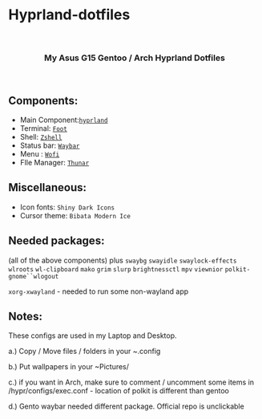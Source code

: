 # Hyprland-dotfiles

<br>
<h3 align = "center">My Asus G15 Gentoo / Arch Hyprland Dotfiles</h3>
<br>

<img src="https://github.com/JaKooLit/Asus-G15-2021-hyprland-dots/blob/main/preview.png" alt="">

## Components:

- Main Component:[`hyprland`](https://github.com/hyprwm/Hyprland)
- Terminal: [`Foot`](https://github.com/r-c-f/foot)
- Shell: [`Zshell`](https://www.zsh.org/)
- Status bar: [`Waybar`](https://github.com/Alexays/Waybar)
- Menu : [`Wofi`](https://hg.sr.ht/~scoopta/wofi)
- FIle Manager: [`Thunar`](https://docs.xfce.org/xfce/thunar/start)

## Miscellaneous:

- Icon fonts: `Shiny Dark Icons`
- Cursor theme: `Bibata Modern Ice`

## Needed packages:

(all of the above components) plus `swaybg` `swayidle` `swaylock-effects` `wlroots` `wl-clipboard` `mako` `grim` `slurp` `brightnessctl`  `mpv` `viewnior`  `polkit-gnome``wlogout`

`xorg-xwayland` - needed to run some non-wayland app

## Notes: 

These configs are used in my Laptop and Desktop. 

a.) Copy / Move files / folders in your ~.config

b.) Put wallpapers in your ~Pictures/

c.) if you want in Arch, make sure to comment / uncomment some items in /hypr/configs/exec.conf - location of polkit is different than gentoo

d.) Gento waybar needed different package. Official repo is unclickable

